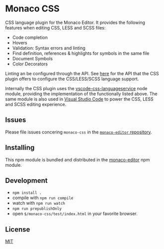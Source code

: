 # Monaco CSS

CSS language plugin for the Monaco Editor. It provides the following features when editing CSS, LESS and SCSS files:
* Code completion
* Hovers
* Validation: Syntax errors and linting
* Find definition, references & highlights for symbols in the same file
* Document Symbols
* Color Decorators

Linting an be configured through the API. See [here](https://github.com/Microsoft/monaco-css/blob/master/src/monaco.d.ts) for the API that the
CSS plugin offers to configure the CSS/LESS/SCSS language support.

Internally the CSS plugin uses the [vscode-css-languageservice](https://github.com/Microsoft/vscode-css-languageservice)
node module, providing the implementation of the functionally listed above. The same module is also used
in [Visual Studio Code](https://github.com/Microsoft/vscode) to power the CSS, LESS and SCSS editing experience.

## Issues

Please file issues concering `monaco-css` in the [`monaco-editor` repository](https://github.com/Microsoft/monaco-editor/issues).

## Installing

This npm module is bundled and distributed in the [monaco-editor](https://www.npmjs.com/package/monaco-editor) npm module.

## Development

* `npm install .`
* compile with `npm run compile`
* watch with `npm run watch`
* `npm run prepublishOnly`
* open `$/monaco-css/test/index.html` in your favorite browser.

## License
[MIT](https://github.com/Microsoft/monaco-css/blob/master/LICENSE.md)
